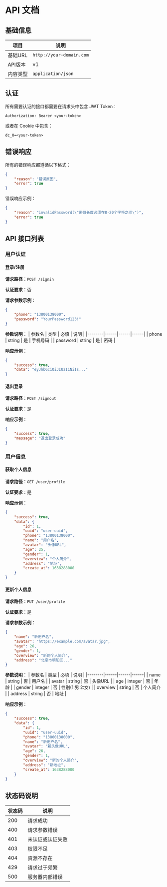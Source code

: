 # API 文档

## 基础信息

| 项目 | 说明 |
|------|------|
| 基础URL | `http://your-domain.com` |
| API版本 | v1 |
| 内容类型 | `application/json` |

## 认证

所有需要认证的接口都需要在请求头中包含 JWT Token：

```http
Authorization: Bearer <your-token>
```

或者在 Cookie 中包含：

```
dc_0=<your-token>
```

## 错误响应

所有的错误响应都遵循以下格式：

```json
{
    "reason": "错误原因",
    "error": true
}
```

错误响应示例：

```json
{
    "reason": "invalidPassword(\"密码长度必须在8-20个字符之间\")",
    "error": true
}
```

## API 接口列表

### 用户认证

#### 登录/注册

**请求路径**：`POST /signin`

**认证要求**：否

**请求参数示例**：
```json
{
    "phone": "13800138000",
    "password": "YourPassword123!"
}
```

**参数说明**：
| 参数名 | 类型 | 必填 | 说明 |
|--------|------|------|------|
| phone | string | 是 | 手机号码 |
| password | string | 是 | 密码 |

**响应示例**：
```json
{
    "success": true,
    "data": "eyJhbGciOiJIUzI1NiIs..."
}
```

#### 退出登录

**请求路径**：`POST /signout`

**认证要求**：是

**响应示例**：
```json
{
    "success": true,
    "message": "退出登录成功"
}
```

### 用户信息

#### 获取个人信息

**请求路径**：`GET /user/profile`

**认证要求**：是

**响应示例**：
```json
{
    "success": true,
    "data": {
        "id": 1,
        "uuid": "user-uuid",
        "phone": "13800138000",
        "name": "用户名",
        "avatar": "头像URL",
        "age": 25,
        "gender": 1,
        "overview": "个人简介",
        "address": "地址",
        "create_at": 1638288000
    }
}
```

#### 更新个人信息

**请求路径**：`PUT /user/profile`

**认证要求**：是

**请求参数示例**：
```json
{
    "name": "新用户名",
    "avatar": "https://example.com/avatar.jpg",
    "age": 26,
    "gender": 1,
    "overview": "新的个人简介",
    "address": "北京市朝阳区..."
}
```

**参数说明**：
| 参数名 | 类型 | 必填 | 说明 |
|--------|------|------|------|
| name | string | 否 | 用户名 |
| avatar | string | 否 | 头像URL |
| age | integer | 否 | 年龄 |
| gender | integer | 否 | 性别(1:男 2:女) |
| overview | string | 否 | 个人简介 |
| address | string | 否 | 地址 |

**响应示例**：
```json
{
    "success": true,
    "data": {
        "id": 1,
        "uuid": "user-uuid",
        "phone": "13800138000",
        "name": "新用户名",
        "avatar": "新头像URL",
        "age": 26,
        "gender": 1,
        "overview": "新的个人简介",
        "address": "新地址",
        "create_at": 1638288000
    }
}
```

## 状态码说明

| 状态码 | 说明 |
|--------|------|
| 200 | 请求成功 |
| 400 | 请求参数错误 |
| 401 | 未认证或认证失败 |
| 403 | 权限不足 |
| 404 | 资源不存在 |
| 429 | 请求过于频繁 |
| 500 | 服务器内部错误 |